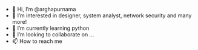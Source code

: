 - 👋 Hi, I’m @arghapurnama
- 👀 I’m interested in designer, system analyst, network security and many more!
- 🌱 I’m currently learning python
- 💞️ I’m looking to collaborate on ...
- 📫 How to reach me

<!---
arghapurnama/arghapurnama is a ✨ special ✨ repository because its `README.md` (this file) appears on your GitHub profile.
You can click the Preview link to take a look at your changes.
--->
